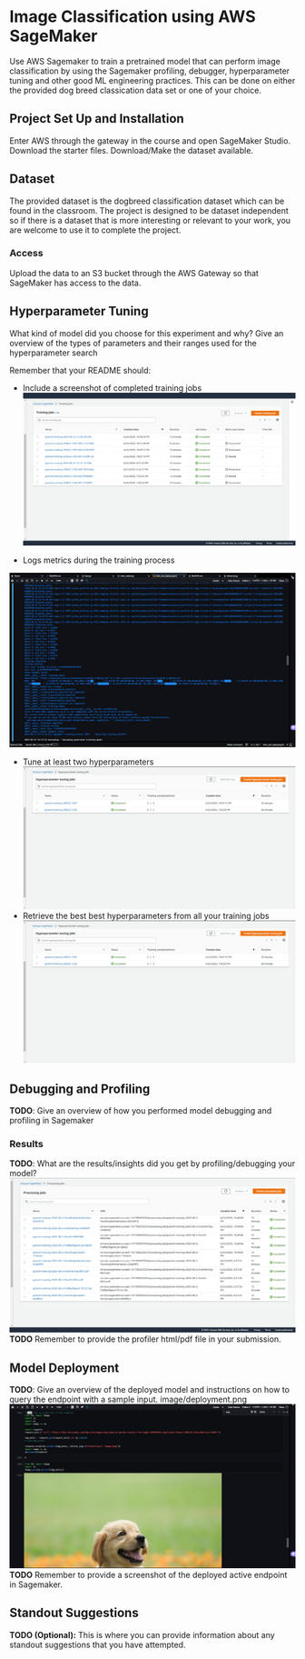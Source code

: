 # Image Classification using AWS SageMaker

Use AWS Sagemaker to train a pretrained model that can perform image classification by using the Sagemaker profiling, debugger, hyperparameter tuning and other good ML engineering practices. This can be done on either the provided dog breed classication data set or one of your choice.

## Project Set Up and Installation
Enter AWS through the gateway in the course and open SageMaker Studio. 
Download the starter files.
Download/Make the dataset available. 

## Dataset
The provided dataset is the dogbreed classification dataset which can be found in the classroom.
The project is designed to be dataset independent so if there is a dataset that is more interesting or relevant to your work, you are welcome to use it to complete the project.

### Access
Upload the data to an S3 bucket through the AWS Gateway so that SageMaker has access to the data. 

## Hyperparameter Tuning
What kind of model did you choose for this experiment and why? Give an overview of the types of parameters and their ranges used for the hyperparameter search

Remember that your README should:
- Include a screenshot of completed training jobs
![trainning job](./image/trainning_job.png)

- Logs metrics during the training process

![log.metric](./image/log_trainning.png)
- Tune at least two hyperparameters
![hyperparameter](./image/hyper_parametter_tunning_job.png)
- Retrieve the best best hyperparameters from all your training jobs
![best_hyperparamer](./image/hyper_parametter_tunning_job.png)
## Debugging and Profiling
**TODO**: Give an overview of how you performed model debugging and profiling in Sagemaker

### Results
**TODO**: What are the results/insights did you get by profiling/debugging your model?
![profilling_debugger](./image/profiller_processing.png)
**TODO** Remember to provide the profiler html/pdf file in your submission.


## Model Deployment
**TODO**: Give an overview of the deployed model and instructions on how to query the endpoint with a sample input.
image/deployment.png
![deployment](./image/deployment.png)
**TODO** Remember to provide a screenshot of the deployed active endpoint in Sagemaker.

## Standout Suggestions
**TODO (Optional):** This is where you can provide information about any standout suggestions that you have attempted.
